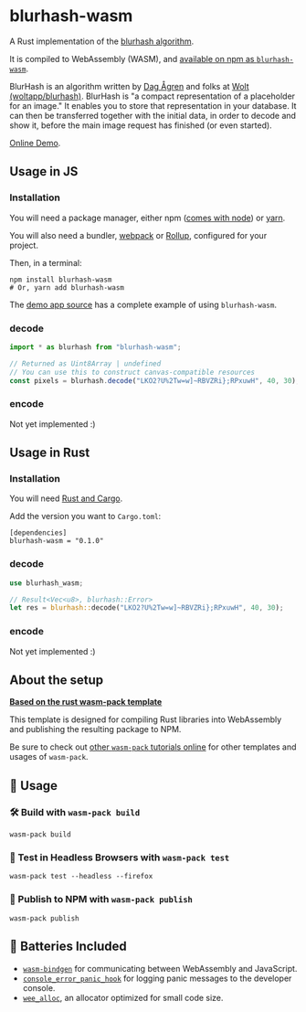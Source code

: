 # blurhash-wasm

A Rust implementation of the [blurhash algorithm](https://github.com/woltapp/blurhash).

It is compiled to WebAssembly (WASM), and [available on npm as `blurhash-wasm`](https://npmjs.com/blurhash-wasm).

BlurHash is an algorithm written by [Dag Ågren](https://github.com/DagAgren) and folks at [Wolt (woltapp/blurhash)](https://github.com/woltapp/blurhash). BlurHash is "a compact representation of a placeholder for an image." It enables you to store that representation in your database. It can then be transferred together with the initial data, in order to decode and show it, before the main image request has finished (or even started).

[Online Demo](https://blurhash-wasm.netlify.com).

## Usage in JS

### Installation

You will need a package manager, either npm ([comes with node](https://nodejs.org/en/download/)) or [yarn](https://yarnpkg.com/lang/en/docs/install/).

You will also need a bundler, [webpack](https://webpack.js.org/) or [Rollup](https://rollupjs.org/guide/en/), configured for your project.

Then, in a terminal:

```shell
npm install blurhash-wasm
# Or, yarn add blurhash-wasm
```

The [demo app source](/demo) has a complete example of using `blurhash-wasm`.

### decode

```js
import * as blurhash from "blurhash-wasm";

// Returned as Uint8Array | undefined
// You can use this to construct canvas-compatible resources
const pixels = blurhash.decode("LKO2?U%2Tw=w]~RBVZRi};RPxuwH", 40, 30);
```

### encode

Not yet implemented :)

## Usage in Rust

### Installation

You will need [Rust and Cargo](https://doc.rust-lang.org/cargo/getting-started/installation.html).

Add the version you want to `Cargo.toml`:

```
[dependencies]
blurhash-wasm = "0.1.0"
```

### decode

```rust
use blurhash_wasm;

// Result<Vec<u8>, blurhash::Error>
let res = blurhash::decode("LKO2?U%2Tw=w]~RBVZRi};RPxuwH", 40, 30);
```

### encode

Not yet implemented :)

## About the setup

[**Based on the rust wasm-pack template**][template-docs]

This template is designed for compiling Rust libraries into WebAssembly and
publishing the resulting package to NPM.

Be sure to check out [other `wasm-pack` tutorials online][tutorials] for other
templates and usages of `wasm-pack`.

[tutorials]: https://rustwasm.github.io/docs/wasm-pack/tutorials/index.html
[template-docs]: https://rustwasm.github.io/docs/wasm-pack/tutorials/npm-browser-packages/index.html

## 🚴 Usage

### 🛠️ Build with `wasm-pack build`

```
wasm-pack build
```

### 🔬 Test in Headless Browsers with `wasm-pack test`

```
wasm-pack test --headless --firefox
```

### 🎁 Publish to NPM with `wasm-pack publish`

```
wasm-pack publish
```

## 🔋 Batteries Included

- [`wasm-bindgen`](https://github.com/rustwasm/wasm-bindgen) for communicating
  between WebAssembly and JavaScript.
- [`console_error_panic_hook`](https://github.com/rustwasm/console_error_panic_hook)
  for logging panic messages to the developer console.
- [`wee_alloc`](https://github.com/rustwasm/wee_alloc), an allocator optimized
  for small code size.
